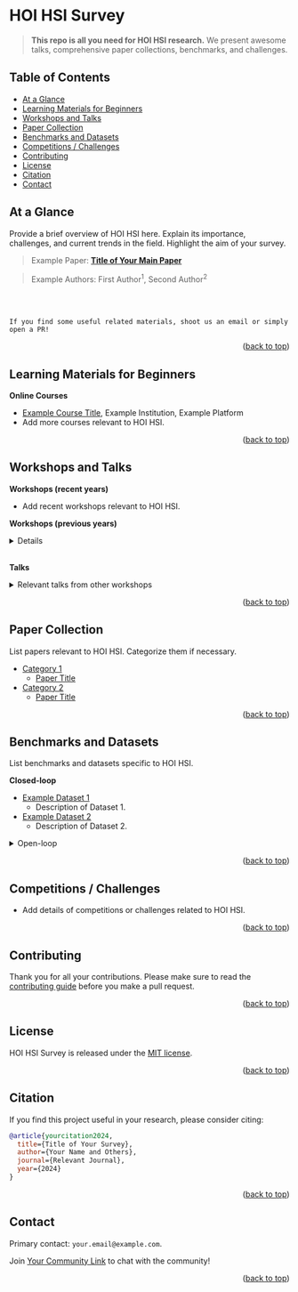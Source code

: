 
<div id="top">

# HOI HSI Survey

> **This repo is all you need for HOI HSI research.** We present awesome talks, comprehensive paper collections, benchmarks, and challenges.

<!-- ![](https://img.shields.io/badge/Record-XXX-673ab7.svg)
![](https://img.shields.io/badge/License-MIT-lightgrey.svg) -->

## Table of Contents

- [At a Glance](#at-a-glance)
- [Learning Materials for Beginners](#learning-materials-for-beginners)
- [Workshops and Talks](#workshops-and-talks)
- [Paper Collection](#paper-collection)
- [Benchmarks and Datasets](#benchmarks-and-datasets)
- [Competitions / Challenges](#competitions--challenges) 
- [Contributing](#contributing)
- [License](#license)
- [Citation](#citation)
- [Contact](#contact)

## At a Glance

Provide a brief overview of HOI HSI here. Explain its importance, challenges, and current trends in the field. Highlight the aim of your survey.

> Example Paper: **[Title of Your Main Paper](#)**

> Example Authors: First Author<sup>1</sup>, Second Author<sup>2</sup>

<br/>

<!-- ![](assets/overview.jpg) -->

<br/>

```
If you find some useful related materials, shoot us an email or simply open a PR!
```

<p align="right">(<a href="#top">back to top</a>)</p>


## Learning Materials for Beginners
  
**Online Courses**
- [Example Course Title](#), Example Institution, Example Platform
- Add more courses relevant to HOI HSI.

<p align="right">(<a href="#top">back to top</a>)</p>
  
## Workshops and Talks

**Workshops (recent years)**
- Add recent workshops relevant to HOI HSI.

**Workshops (previous years)**
<details>

  - Add workshops from earlier years.

</details>
</br>

**Talks**
<details>
  <summary>Relevant talks from other workshops</summary>
  
  - Add links to relevant talks.

</details>
  
<p align="right">(<a href="#top">back to top</a>)</p>

## Paper Collection
List papers relevant to HOI HSI. Categorize them if necessary.

- [Category 1](./papers.md#category-1)
  - [Paper Title](./papers.md#paper-title)
- [Category 2](./papers.md#category-2)
  - [Paper Title](./papers.md#paper-title)

<p align="right">(<a href="#top">back to top</a>)</p>

## Benchmarks and Datasets

List benchmarks and datasets specific to HOI HSI.

**Closed-loop**
- [Example Dataset 1](#)
  - Description of Dataset 1.
- [Example Dataset 2](#)
  - Description of Dataset 2.

<details>
  <summary>Open-loop</summary>
  
- Add more datasets if relevant.

</details>

<p align="right">(<a href="#top">back to top</a>)</p>

## Competitions / Challenges

- Add details of competitions or challenges related to HOI HSI.

<p align="right">(<a href="#top">back to top</a>)</p>
  
## Contributing
Thank you for all your contributions. Please make sure to read the [contributing guide](./CONTRIBUTING.md) before you make a pull request.

<p align="right">(<a href="#top">back to top</a>)</p>

## License
HOI HSI Survey is released under the [MIT license](./LICENSE).

<p align="right">(<a href="#top">back to top</a>)</p>

## Citation
If you find this project useful in your research, please consider citing:
```BibTeX
@article{yourcitation2024,
  title={Title of Your Survey},
  author={Your Name and Others},
  journal={Relevant Journal},
  year={2024}
}
```

<p align="right">(<a href="#top">back to top</a>)</p>

## Contact
Primary contact: `your.email@example.com`. 

Join [Your Community Link](#) to chat with the community! 

<p align="right">(<a href="#top">back to top</a>)</p>
